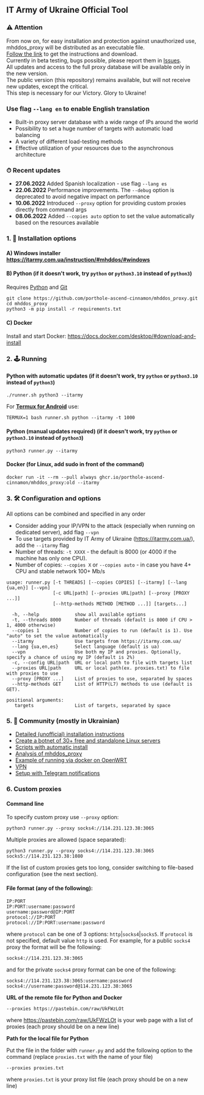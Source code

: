 ## IT Army of Ukraine Official Tool

### ⚠️ Attention
From now on, for easy installation and protection against unauthorized use, mhddos_proxy will be distributed as an executable file.  
[Follow the link](https://github.com/porthole-ascend-cinnamon/mhddos_proxy_releases) to get the instructions and download.  
Currently in beta testing, bugs possible, please report them in [Issues](https://github.com/porthole-ascend-cinnamon/mhddos_proxy_releases/issues).  
All updates and access to the full proxy database will be available only in the new version.  
The public version (this repository) remains available, but will not receive new updates, except the critical.  
This step is necessary for our Victory. Glory to Ukraine!  

### Use flag `--lang en` to enable English translation

- Built-in proxy server database with a wide range of IPs around the world
- Possibility to set a huge number of targets with automatic load balancing
- A variety of different load-testing methods
- Effective utilization of your resources due to the asynchronous architecture

### ⏱ Recent updates

- **27.06.2022** Added Spanish localization - use flag `--lang es`
- **22.06.2022** Performance improvements. The `--debug` option is deprecated to avoid negative impact on performance
- **10.06.2022** Introduced `--proxy` option for providing custom proxies directly from command args
- **08.06.2022** Added `--copies auto` option to set the value automatically based on the resources available

### 1. 💽 Installation options

#### A) Windows installer https://itarmy.com.ua/instruction/#mhddos/#windows

#### B) Python (if it doesn't work, try `python` or `python3.10` instead of `python3`)

Requires [Python](https://www.python.org/downloads/) and [Git](https://git-scm.com/download/)

    git clone https://github.com/porthole-ascend-cinnamon/mhddos_proxy.git
    cd mhddos_proxy
    python3 -m pip install -r requirements.txt

#### C) Docker

Install and start Docker: https://docs.docker.com/desktop/#download-and-install

### 2. 🕹 Running

#### Python with automatic updates (if it doesn't work, try `python` or `python3.10` instead of `python3`)

    ./runner.sh python3 --itarmy

For [**Termux for Android**](https://telegra.ph/mhddos-proxy-for-Android-with-Termux-03-31) use:

    TERMUX=1 bash runner.sh python --itarmy -t 1000

#### Python (manual updates required) (if it doesn't work, try `python` or `python3.10` instead of `python3`)

    python3 runner.py --itarmy

#### Docker (for Linux, add sudo in front of the command)

    docker run -it --rm --pull always ghcr.io/porthole-ascend-cinnamon/mhddos_proxy:old --itarmy

### 3. 🛠 Configuration and options

All options can be combined and specified in any order

- Consider adding your IP/VPN to the attack (especially when running on dedicated server), add flag `--vpn`
- To use targets provided by IT Army of Ukraine (https://itarmy.com.ua/), add the `--itarmy` flag  
- Number of threads: `-t XXXX` - the default is 8000 (or 4000 if the machine has only one CPU).
- Number of copies: `--copies X` or `--copies auto` - in case you have 4+ CPU and stable network 100+ Mb/s

```
usage: runner.py [-t THREADS] [--copies COPIES] [--itarmy] [--lang {ua,en}] [--vpn]
                 [-c URL|path] [--proxies URL|path] [--proxy [PROXY ...]]
                 [--http-methods METHOD [METHOD ...]] [targets...]

  -h, --help             show all available options
  -t, --threads 8000     Number of threads (default is 8000 if CPU > 1, 4000 otherwise)
  --copies 1             Number of copies to run (default is 1). Use "auto" to set the value automatically
  --itarmy               Use targets from https://itarmy.com.ua/  
  --lang {ua,en,es}      Select language (default is ua)
  --vpn                  Use both my IP and proxies. Optionally, specify a chance of using my IP (default is 2%)
  -c, --config URL|path  URL or local path to file with targets list
  --proxies URL|path     URL or local path(ex. proxies.txt) to file with proxies to use
  --proxy [PROXY ...]    List of proxies to use, separated by spaces
  --http-methods GET     List of HTTP(L7) methods to use (default is GET).

positional arguments:
   targets               List of targets, separated by space
```

### 5. 🐳 Community (mostly in Ukrainian)
- [Detailed (unofficial) installation instructions](docs/installation.md)
- [Create a botnet of 30+ free and standalone Linux servers](https://auto-ddos.notion.site/dd91326ed30140208383ffedd0f13e5c)
- [Scripts with automatic install](https://t.me/ddos_separ/1126)
- [Analysis of mhddos_proxy](https://telegra.ph/Anal%D1%96z-zasobu-mhddos-proxy-04-01)
- [Example of running via docker on OpenWRT](https://youtu.be/MlL6fuDcWlI)
- [VPN](https://auto-ddos.notion.site/VPN-5e45e0aadccc449e83fea45d56385b54)
- [Setup with Telegram notifications](https://github.com/sadviq99/mhddos_proxy-setup)

### 6. Custom proxies

#### Command line

To specify custom proxy use `--proxy` option:

    python3 runner.py --proxy socks4://114.231.123.38:3065

Multiple proxies are allowed (space separated):

    python3 runner.py --proxy socks4://114.231.123.38:3065 socks5://114.231.123.38:1080

If the list of custom proxies gets too long, consider switching to file-based configuration (see the next section).

#### File format (any of the following):

    IP:PORT
    IP:PORT:username:password
    username:password@IP:PORT
    protocol://IP:PORT
    protocol://IP:PORT:username:password

where `protocol` can be one of 3 options: `http`|`socks4`|`socks5`. 
If `protocol` is not specified, default value `http` is used.
For example, for a public `socks4` proxy the format will be fhe following:

    socks4://114.231.123.38:3065

and for the private `socks4` proxy format can be one of the following:

    socks4://114.231.123.38:3065:username:password
    socks4://username:password@114.231.123.38:3065

**URL of the remote file for Python and Docker**

    --proxies https://pastebin.com/raw/UkFWzLOt

where https://pastebin.com/raw/UkFWzLOt is your web page with a list of proxies (each proxy should be on a new line)  

**Path for the local file for Python**  
  
Put the file in the folder with `runner.py` and add the following option to the command (replace `proxies.txt` with the name of your file)

    --proxies proxies.txt

where `proxies.txt` is your proxy list file (each proxy should be on a new line)
